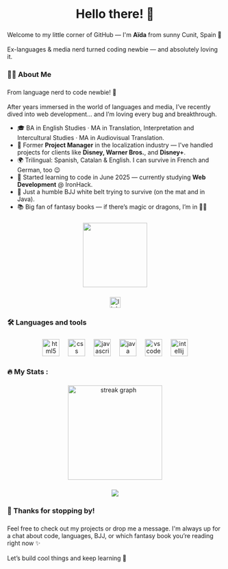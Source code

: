 <h1 align="center">Hello there! 👋</h1>

###

<p align="left">Welcome to my little corner of GitHub — I'm <strong>Aïda</strong> from sunny Cunit, Spain 🌴  <br>
  <br>Ex-languages & media nerd turned coding newbie — and absolutely loving it.</p>

###

<h3 align="left">👩‍💻  About Me</h3>

###

<p align="left">From language nerd to code newbie! 🚀<br><br>After years immersed in the world of languages and media, I’ve recently dived into web development... and I’m loving every bug and breakthrough.<br>
  <ul>
<li>🎓 BA in English Studies · MA in Translation, Interpretation and Intercultural Studies · MA in Audiovisual Translation.<br></li>
<li>💼 Former <strong>Project Manager</strong> in the localization industry — I've handled projects for clients like <strong>Disney, Warner Bros.</strong>, and <strong>Disney+</strong>.<br></li>
<li>🌍 Trilingual: Spanish, Catalan & English. I can survive in French and German, too 😉<br></li>
<li>🧠 Started learning to code in June 2025 — currently studying <strong>Web Development</strong> @ IronHack.<br></li>
<li>🥋 Just a humble BJJ white belt trying to survive (on the mat and in Java).<br></li>
<li>📚 Big fan of fantasy books — if there’s magic or dragons, I’m in 🐉✨</li>
  </ul></p>
  
###

<div align="center">
  <img height="150" src="https://media2.giphy.com/media/v1.Y2lkPTc5MGI3NjExaDQ1anQ2ejk4enBtanpjeXN0Y2R3bjRvazA5eTF3ejNpZjc4N2RmaSZlcD12MV9pbnRlcm5hbF9naWZfYnlfaWQmY3Q9Zw/e4Jb5DtB0wPsui5cSp/giphy.gif"  />
</div>

###

<div align="center">
 <a href="https://www.linkedin.com/in/aidagarciamuste" target="_blank">
    <img src="https://img.shields.io/static/v1?message=LinkedIn&logo=linkedin&label=&color=0077B5&logoColor=white&labelColor=&style=for-the-badge" height="25" alt="linkedin logo"  />
  </a>
</div>

###

<h3 align="left">🛠 Languages and tools</h3>

###

<div align="center">
  <img src="https://cdn.jsdelivr.net/gh/devicons/devicon/icons/html5/html5-original.svg" height="40" alt="html5 logo"  />
  <img width="12" />
  <img src="https://cdn.jsdelivr.net/gh/devicons/devicon/icons/css3/css3-original.svg" height="40" alt="css logo"  />
  <img width="12" />
  <img src="https://cdn.jsdelivr.net/gh/devicons/devicon/icons/javascript/javascript-original.svg" height="40" alt="javascript logo"  />
  <img width="12" />
  <img src="https://cdn.jsdelivr.net/gh/devicons/devicon/icons/java/java-original.svg" height="40" alt="java logo"  />
  <img width="12" />
  <img src="https://cdn.jsdelivr.net/gh/devicons/devicon/icons/vscode/vscode-original.svg" height="40" alt="vscode logo"  />
  <img width="12" />
  <img src="https://cdn.jsdelivr.net/gh/devicons/devicon/icons/intellij/intellij-original.svg" height="40" alt="intellij logo"  />
</div>

###

<h3 align="left">🔥   My Stats :</h3>

###

<div align="center">
  <img src="https://streak-stats.demolab.com?user=AidaG91&locale=en&mode=daily&theme=dark&hide_border=false&border_radius=5&order=3" height="220" alt="streak graph"  />
</div>

###

<div align="center">
  <img src="https://visitor-badge.laobi.icu/badge?page_id=AidaG91.AidaG91&"  />
</div>

###

<h3 align="left">🙌 Thanks for stopping by!</h3>

###

<p align="left">Feel free to check out my projects or drop me a message. I'm always up for a chat about code, languages, BJJ, or which fantasy book you’re reading right now ✨ <br><br>
Let’s build cool things and keep learning 🚀
</p>

###
